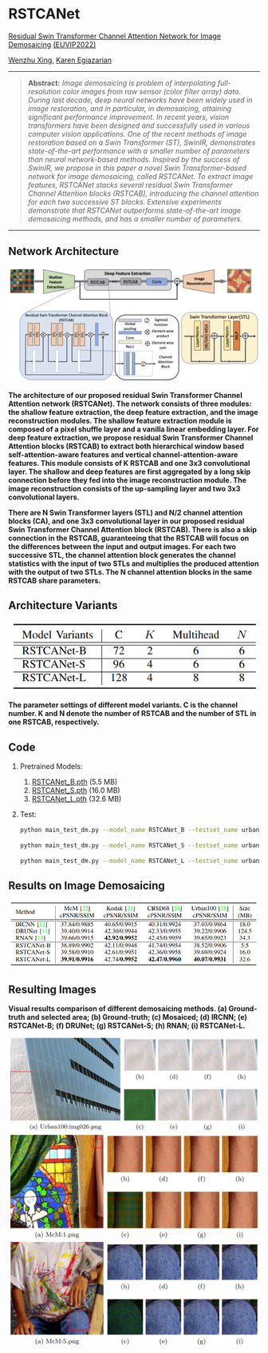 # RSTCANet
[Residual Swin Transformer Channel Attention Network for Image Demosaicing](http://arxiv.org/abs/2204.07098) [(EUVIP2022)](https://euvip2022.org)

[Wenzhu Xing](https://scholar.google.com/citations?user=KvzPRbMAAAAJ&hl=en&oi=ao), [Karen Egiazarian](https://scholar.google.com/citations?user=PzvGG50AAAAJ&hl=en)

<hr />

> **Abstract:** *Image demosaicing is problem of interpolating full-resolution color images from raw sensor (color filter array) data. During last decade, deep neural networks have been widely used in image restoration, and in particular, in demosaicing, attaining significant performance improvement. In recent years, vision transformers have been designed and successfully used in various 
computer vision applications. One of the recent methods of image restoration based on a Swin Transformer (ST), SwinIR, demonstrates state-of-the-art performance with a smaller number of parameters than neural network-based methods. Inspired by the success of SwinIR, we propose in this paper a novel Swin Transformer-based network for image demosaicing, called RSTCANet. To extract image features, RSTCANet stacks several residual Swin Transformer Channel Attention blocks (RSTCAB), introducing the channel attention for each two successive ST blocks.
Extensive experiments demonstrate that RSTCANet outperforms state-of-the-art image demosaicing methods, and has a smaller number of parameters.*
<hr />

## Network Architecture

<img src = "figs/RSTCANet.png"> 

__The architecture of our proposed residual Swin Transformer Channel Attention network (RSTCANet). The network consists of three modules: the shallow feature extraction, the deep feature extraction, and the image reconstruction modules. The shallow feature extraction module is composed of a pixel shuffle layer and a vanilla linear embedding layer. For deep feature extraction, we propose residual Swin Transformer Channel Attention blocks (RSTCAB) to extract both hierarchical window based self-attention-aware features and vertical channel-attention-aware features. This module consists of K RSTCAB and one 3x3 convolutional layer. The shallow and deep features are first aggregated by a long skip connection before they fed into the image reconstruction module. The image reconstruction consists of the up-sampling layer and two 3x3 convolutional layers.__ 

__There are N Swin Transformer layers (STL) and N/2 channel attention blocks (CA), and one 3x3 convolutional layer in our proposed residual Swin Transformer Channel Attention block (RSTCAB). There is also a skip connection in the RSTCAB, guaranteeing that the RSTCAB will focus on the differences between the input and output images. For each two successive STL, the channel attention block generates the channel statistics with the input of two STLs and multiplies the produced attention with the output of two STLs. The N channel attention blocks in the same RSTCAB share parameters.__

## Architecture Variants

<img src = "figs/ModelVariants.png"> 

__The parameter settings of different model variants. C is the channel number. K and N denote the number of RSTCAB and the number of STL in one RSTCAB, respectively.__

## Code

1. Pretrained Models:
    1. [RSTCANet_B.pth](dm_model_zoo/RSTCANet_B.pth) (5.5 MB)
    2. [RSTCANet_S.pth](dm_model_zoo/RSTCANet_S.pth) (16.0 MB)
    3. [RSTCANet_L.pth](dm_model_zoo/RSTCANet_L.pth) (32.6 MB)

2. Test:
    ```bash
    python main_test_dm.py --model_name RSTCANet_B --testset_name urban100 --nc 72 --num_head 6 --N 6 --K 2
    ```
    ```bash
    python main_test_dm.py --model_name RSTCANet_S --testset_name urban100 --nc 96 --num_head 6 --N 6 --K 4
    ```
    ```bash
    python main_test_dm.py --model_name RSTCANet_L --testset_name urban100 --nc 128 --num_head 8 --N 8 --K 4
    ```

## Results on Image Demosaicing

<img src = "figs/compare_table.png">

## Resulting Images

__Visual results comparison of different demosaicing methods. (a) Ground-truth and selected area; (b) Ground-truth; (c) Mosaiced; (d) IRCNN; (e) RSTCANet-B; (f) DRUNet; (g) RSTCANet-S; (h) RNAN; (i) RSTCANet-L.__

<img src = "figs/urban.png">

<img src = "figs/McM1.png">

<img src = "figs/McM5.png">
